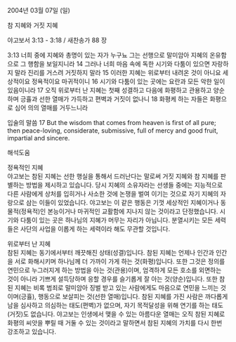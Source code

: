 2004년 03월 07일 (일)

참 지혜와 거짓 지혜



야고보서 3:13 - 3:18 / 새찬송가 88 장


3:13 너희 중에 지혜와 총명이 있는 자가 누구뇨 그는 선행으로 말미암아 지혜의 온유함으로 그 행함을 보일지니라 
14 그러나 너희 마음 속에 독한 시기와 다툼이 있으면 자랑하지 말라 진리를 거스려 거짓하지 말라 
15 이러한 지혜는 위로부터 내려온 것이 아니요 세상적이요 정욕적이요 마귀적이니 
16 시기와 다툼이 있는 곳에는 요란과 모든 악한 일이 있음이니라 
17 오직 위로부터 난 지혜는 첫째 성결하고 다음에 화평하고 관용하고 양순하며 긍휼과 선한 열매가 가득하고 편벽과 거짓이 없나니 
18 화평케 하는 자들은 화평으로 심어 의의 열매를 거두느니라 

입술의 말씀 
17 But the wisdom that comes from heaven is first of all pure; then peace-loving, considerate, submissive, full of mercy and good fruit, impartial and sincere.

해석도움





정욕적인 지혜  
야고보는 참된 지혜는 선한 행실을 통해서 드러난다는 말로써 거짓 지혜와 참 지혜를 판별하는 방법을 제시하고 있습니다. 당시 지혜의 소유자라는 선생들 중에는 지능적으로 다른 사람에게 상처를 입히거나 사소한 것에 논쟁을 벌여 이기는 것으로 자기 지혜의 자랑으로 삼는 이들이 있었습니다. 야고보는 이 같은 행동은 기껏 세상적인 지혜이거나 동물적(정욕적)인 본능이거나 마귀적인 교활함에 지나지 않는 것이라고 단정했습니다. 시기와 다툼이 있는 곳은 하나님의 지혜가 머무는 자리가 아닙니다. 분열시키는 모든 세력들은 사단의 사업을 이롭게 하는 세력이라 해도 무관할 것입니다. 

위로부터 난 지혜  
참된 지혜는 동기에서부터 깨끗해진 상태(성결)입니다. 참된 지혜는 언제나 인간과 인간을 서로 화해시키며 하나님께 더 가까이 가게 하는 것(화평)입니다. 또한 그것은 정의를 연민으로 누그러지게 하는 방법을 아는 것(관용)이며, 엄격하게 모든 호소를 외면하는 것이 아니라 기쁘게 설득당하며 응할 경우를 슬기롭게 잘 아는 것(양순)입니다. 또한 참된 지혜는 비록 범죄로 말미암아 징벌 받고 있는 사람에게도 마음으로 연민을 느끼는 것이며(긍휼), 행동으로 보살피는 것(선한 열매)입니다. 참된 지혜를 가진 사람은 까다롭게 남을 심사하고 의심하는 태도(편벽)가 없으며, 자기 목적달성을 위해 연기를 하는 태도(거짓)도 없습니다. 야고보는 인생에서 맺을 수 있는 아름다운 열매는 오직 참된 지혜로 화평의 씨앗을 뿌릴 때 거둘 수 있는 것이라고 말하면서 참된 지혜의 가치를 다시 한번 강조하고 있습니다.
